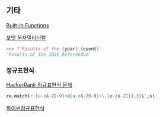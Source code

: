 ## 기타

[Built-in Functions](https://docs.python.org/3/library/functions.html#built-in-functions)



[포맷 문자열리터럴](https://docs.python.org/ko/3/tutorial/inputoutput.html#tut-f-strings)

```python
>>> f'Results of the {year} {event}'
'Results of the 2016 Referendum'
```



### 정규표현식

[HackerRank 정규표현식 문제](https://www.hackerrank.com/challenges/validate-list-of-email-address-with-filter)

```python
re.match(r'[a-zA-Z0-9]+@[a-zA-Z0-9]+\.[a-zA-Z]{1,3}$',s)
```

[파이썬정규표현식](https://wikidocs.net/4308#_1)

